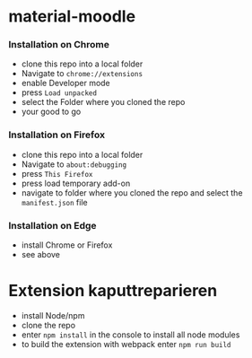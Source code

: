 # material-moodle

### Installation on Chrome
+ clone this repo into a local folder
+ Navigate to `chrome://extensions`
+ enable Developer mode
+ press `Load unpacked`
+ select the Folder where you cloned the repo
+ your good to go

### Installation on Firefox
+ clone this repo into a local folder
+ Navigate to `about:debugging`
+ press `This Firefox`
+ press load temporary add-on
+ navigate to folder where you cloned the repo and select the `manifest.json` file


### Installation on Edge
+ install Chrome or Firefox
+ see above

# Extension kaputtreparieren
+ install Node/npm
+ clone the repo
+ enter `npm install` in the console to install all node modules
+ to build the extension with webpack enter `npm run build`
